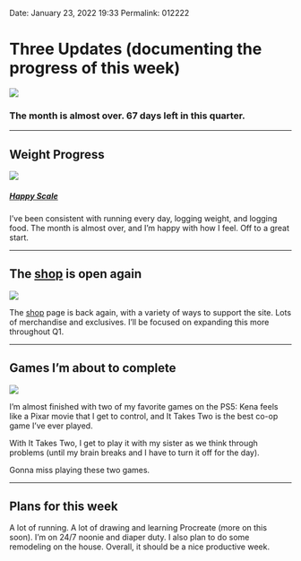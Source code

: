 
Date: January 23, 2022 19:33
Permalink: 012222

# Three Updates (documenting the progress of this week)

![](https://i.imgur.com/OBlvjlH.jpg)

### The month is almost over.  67 days left in this quarter. 

---- 

## Weight Progress

![](https://i.imgur.com/2FrVfXt.png)

##### [Happy Scale](https://apps.apple.com/us/app/happy-scale/id532430574)

I’ve been consistent with running every day, logging weight, and logging food. The month is almost over, and I’m happy with how I feel. Off to a great start.

---- 

## The [shop](shop) is open again

![](https://i.imgur.com/v4ZBTMG.jpg)

The [shop](shop) page is back again, with a variety of ways to support the site. Lots of merchandise and exclusives. I’ll be focused on expanding this more throughout Q1. 

---- 

## Games I’m about to complete

![](https://i.imgur.com/iSlJNyn.jpg)

I’m almost finished with two of my favorite games on the PS5: Kena feels like a Pixar movie that I get to control, and It Takes Two is the best co-op game I’ve ever played.

With It Takes Two, I get to play it with my sister as we think through problems (until my brain breaks and I have to turn it off for the day).

Gonna miss playing these two games. 

---- 

## Plans for this week

A lot of running. A lot of drawing and learning Procreate (more on this soon).  I’m on 24/7 noonie and diaper duty. I also plan to do some remodeling on the house. Overall, it should be a nice productive week.